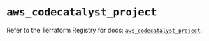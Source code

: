 # `aws_codecatalyst_project`

Refer to the Terraform Registry for docs: [`aws_codecatalyst_project`](https://registry.terraform.io/providers/hashicorp/aws/5.36.0/docs/resources/codecatalyst_project).

